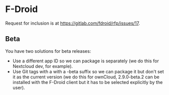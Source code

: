 # F-Droid

Request for inclusion is at https://gitlab.com/fdroid/rfp/issues/17.

## Beta

You have two solutions for beta releases:

- Use a different app ID so we can package is separately (we do this for Nextcloud dev, for example).
- Use Git tags with a with a -beta suffix so we can package it but don't set it as the current version (we do this for ownCloud, 2.9.0-beta.2 can be installed with the F-Droid
  client but it has to be selected explicitly by the user).
